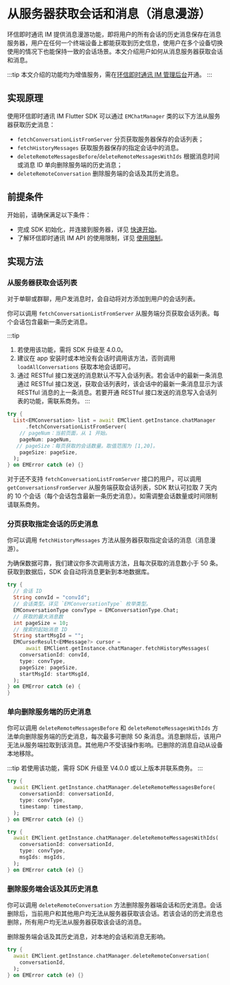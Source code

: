# 从服务器获取会话和消息（消息漫游）

<Toc />

环信即时通讯 IM 提供消息漫游功能，即将用户的所有会话的历史消息保存在消息服务器，用户在任何一个终端设备上都能获取到历史信息，使用户在多个设备切换使用的情况下也能保持一致的会话场景。本文介绍用户如何从消息服务器获取会话和消息。

:::tip
本文介绍的功能均为增值服务，需在[环信即时通讯 IM 管理后台](https://console.easemob.com/user/login)开通。
:::

## 实现原理

使用环信即时通讯 IM Flutter SDK 可以通过 `EMChatManager` 类的以下方法从服务器获取历史消息：

- `fetchConversationListFromServer` 分页获取服务器保存的会话列表；
- `fetchHistoryMessages` 获取服务器保存的指定会话中的消息。
- `deleteRemoteMessagesBefore`/`deleteRemoteMessagesWithIds` 根据消息时间或消息 ID 单向删除服务端的历史消息；
- `deleteRemoteConversation` 删除服务端的会话及其历史消息。

## 前提条件

开始前，请确保满足以下条件：

- 完成 SDK 初始化，并连接到服务器，详见 [快速开始](quickstart.html)。
- 了解环信即时通讯 IM API 的使用限制，详见 [使用限制](/product/limitation.html)。

## 实现方法

### 从服务器获取会话列表

对于单聊或群聊，用户发消息时，会自动将对方添加到用户的会话列表。

你可以调用 `fetchConversationListFromServer` 从服务端分页获取会话列表。每个会话包含最新一条历史消息。

:::tip
1. 若使用该功能，需将 SDK 升级至 4.0.0。
2. 建议在 app 安装时或本地没有会话时调用该方法，否则调用 `loadAllConversations` 获取本地会话即可。
3. 通过 RESTful 接口发送的消息默认不写入会话列表。若会话中的最新一条消息通过 RESTful 接口发送，获取会话列表时，该会话中的最新一条消息显示为该 RESTful 消息的上一条消息。若要开通 RESTful 接口发送的消息写入会话列表的功能，需联系商务。
:::

```dart
try {
  List<EMConversation> list = await EMClient.getInstance.chatManager
      .fetchConversationListFromServer(
    // pageNum：当前页面，从 1 开始。
    pageNum: pageNum,
   // pageSize：每页获取的会话数量。取值范围为 [1,20]。
    pageSize: pageSize,
  );
} on EMError catch (e) {}
```

对于还不支持 `fetchConversationListFromServer` 接口的用户，可以调用 `getConversationsFromServer` 从服务端获取会话列表，SDK 默认可拉取 7 天内的 10 个会话（每个会话包含最新一条历史消息）。如需调整会话数量或时间限制请联系商务。

### 分页获取指定会话的历史消息

你可以调用 `fetchHistoryMessages` 方法从服务器获取指定会话的消息（消息漫游）。

为确保数据可靠，我们建议你多次调用该方法，且每次获取的消息数小于 50 条。获取到数据后，SDK 会自动将消息更新到本地数据库。

```dart
try {
  // 会话 ID
  String convId = "convId";
  // 会话类型。详见 `EMConversationType` 枚举类型。
  EMConversationType convType = EMConversationType.Chat;
  // 获取的最大消息数
  int pageSize = 10;
  // 搜索的起始消息 ID
  String startMsgId = "";
  EMCursorResult<EMMessage?> cursor =
      await EMClient.getInstance.chatManager.fetchHistoryMessages(
    conversationId: convId,
    type: convType,
    pageSize: pageSize,
    startMsgId: startMsgId,
  );
} on EMError catch (e) {
}
```
### 单向删除服务端的历史消息

你可以调用 `deleteRemoteMessagesBefore` 和 `deleteRemoteMessagesWithIds` 方法单向删除服务端的历史消息，每次最多可删除 50 条消息。消息删除后，该用户无法从服务端拉取到该消息。其他用户不受该操作影响。已删除的消息自动从设备本地移除。

:::tip
若使用该功能，需将 SDK 升级至 V4.0.0 或以上版本并联系商务。
:::

```dart
try {
  await EMClient.getInstance.chatManager.deleteRemoteMessagesBefore(
    conversationId: conversationId,
    type: convType,
    timestamp: timestamp,
  );
} on EMError catch (e) {}

try {
  await EMClient.getInstance.chatManager.deleteRemoteMessagesWithIds(
    conversationId: conversationId,
    type: convType,
    msgIds: msgIds,
  );
} on EMError catch (e) {}
```

### 删除服务端会话及其历史消息

你可以调用 `deleteRemoteConversation` 方法删除服务器端会话和历史消息。会话删除后，当前用户和其他用户均无法从服务器获取该会话。若该会话的历史消息也删除，所有用户均无法从服务器获取该会话的消息。

删除服务端会话及其历史消息，对本地的会话和消息无影响。

```dart
try {
  await EMClient.getInstance.chatManager.deleteRemoteConversation(
    conversationId,
  );
} on EMError catch (e) {}
```